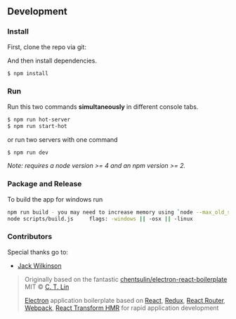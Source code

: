 ## Development

### Install

First, clone the repo via git:

And then install dependencies.

```bash
$ npm install
```


### Run

Run this two commands __simultaneously__ in different console tabs.

```bash
$ npm run hot-server
$ npm run start-hot
```

or run two servers with one command

```bash
$ npm run dev
```

*Note: requires a node version >= 4 and an npm version >= 2.*

### Package and Release

To build the app for windows run

```bash
npm run build - you may need to increase memory using `node --max_old_space_size=8192 ./node_modules/webpack/bin/webpack.js ...`
node scripts/build.js     flags: -windows || -osx || -linux
```


### Contributors

Special thanks go to:

* [Jack Wilkinson](https://github.com/guacjack)

> Originally based on the fantastic [chentsulin/electron-react-boilerplate](https://github.com/chentsulin/electron-react-boilerplate)
> MIT © [C. T. Lin](https://github.com/chentsulin)
>
> [Electron](http://electron.atom.io/) application boilerplate based on [React](https://facebook.github.io/react/), [Redux](https://github.com/reactjs/redux), [React Router](https://github.com/reactjs/react-router), [Webpack](http://webpack.github.io/docs/), [React Transform HMR](https://github.com/gaearon/react-transform-hmr) for rapid application development
